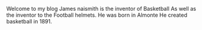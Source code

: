 Welcome to my blog
James naismith is the inventor of Basketball
As well as the inventor to the Football helmets.
He was born in Almonte
He created basketball in 1891.
